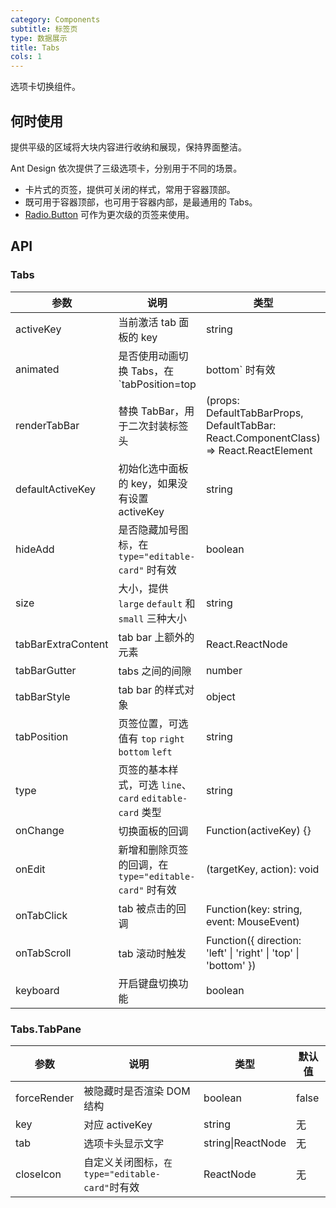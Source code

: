 ```yaml
---
category: Components
subtitle: 标签页
type: 数据展示
title: Tabs
cols: 1
---
```


选项卡切换组件。

## 何时使用

提供平级的区域将大块内容进行收纳和展现，保持界面整洁。

Ant Design 依次提供了三级选项卡，分别用于不同的场景。

- 卡片式的页签，提供可关闭的样式，常用于容器顶部。
- 既可用于容器顶部，也可用于容器内部，是最通用的 Tabs。
- [Radio.Button](/components/radio/#components-radio-demo-radiobutton) 可作为更次级的页签来使用。

## API

### Tabs

| 参数 | 说明 | 类型 | 默认值 | 版本 |
| --- | --- | --- | --- | --- |
| activeKey | 当前激活 tab 面板的 key | string | - |  |
| animated | 是否使用动画切换 Tabs，在 `tabPosition=top|bottom` 时有效 | boolean \| {inkBar:boolean, tabPane:boolean} | true, 当 type="card" 时为 false |  |
| renderTabBar | 替换 TabBar，用于二次封装标签头 | (props: DefaultTabBarProps, DefaultTabBar: React.ComponentClass) => React.ReactElement | - |  |
| defaultActiveKey | 初始化选中面板的 key，如果没有设置 activeKey | string | 第一个面板 |  |
| hideAdd | 是否隐藏加号图标，在 `type="editable-card"` 时有效 | boolean | false |  |
| size | 大小，提供 `large` `default` 和 `small` 三种大小 | string | 'default' |  |
| tabBarExtraContent | tab bar 上额外的元素 | React.ReactNode | - |  |
| tabBarGutter | tabs 之间的间隙 | number | - |  |
| tabBarStyle | tab bar 的样式对象 | object | - |  |
| tabPosition | 页签位置，可选值有 `top` `right` `bottom` `left` | string | 'top' |  |
| type | 页签的基本样式，可选 `line`、`card` `editable-card` 类型 | string | 'line' |  |
| onChange | 切换面板的回调 | Function(activeKey) {} | - |  |
| onEdit | 新增和删除页签的回调，在 `type="editable-card"` 时有效 | (targetKey, action): void | - |  |
| onTabClick | tab 被点击的回调 | Function(key: string, event: MouseEvent) | - |  |
| onTabScroll | tab 滚动时触发 | Function({ direction: 'left' \| 'right' \| 'top' \| 'bottom' }) | - | 4.3.0 |
| keyboard | 开启键盘切换功能 | boolean | true |  |

### Tabs.TabPane

| 参数        | 说明                                            | 类型              | 默认值 |
| ----------- | ----------------------------------------------- | ----------------- | ------ |
| forceRender | 被隐藏时是否渲染 DOM 结构                       | boolean           | false  |
| key         | 对应 activeKey                                  | string            | 无     |
| tab         | 选项卡头显示文字                                | string\|ReactNode | 无     |
| closeIcon   | 自定义关闭图标，`在 type="editable-card"`时有效 | ReactNode         | 无     |

